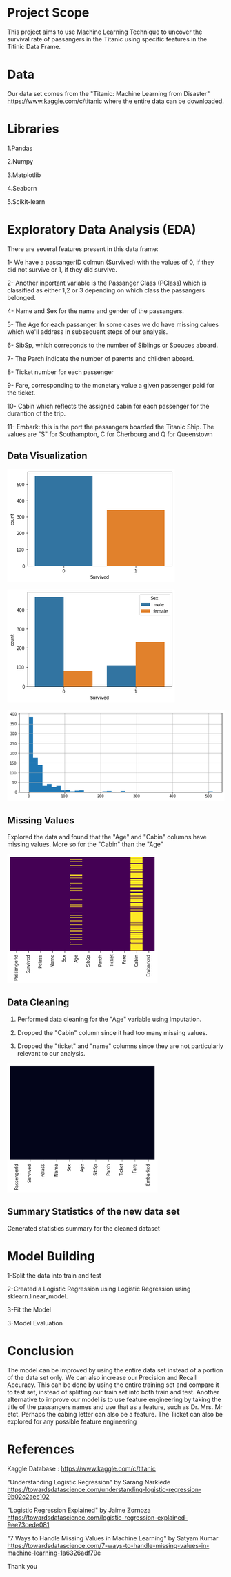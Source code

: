 # Project Scope
This project aims to use Machine Learning Technique to uncover the survival rate of passangers in the Titanic using specific features in the Titinic Data Frame.

# Data
Our data set comes from the "Titanic: Machine Learning from Disaster" https://www.kaggle.com/c/titanic where the entire data can be downloaded.

# Libraries
1.Pandas

2.Numpy

3.Matplotlib

4.Seaborn

5.Scikit-learn


# Exploratory Data Analysis (EDA)
There are several features present in this data frame:

1- We have a passangerID colmun (Survived) with the values of 0, if they did not survive or 1, if they did survive.

2- Another inportant variable is the Passanger Class (PClass) which is classified as either 1,2 or 3 depending on which class the passangers belonged.

4- Name and Sex for the name and gender of the passangers.

5- The Age for each passanger. In some cases we do have missing calues which we'll address in subsequent steps of our analysis.

6- SibSp, which correponds to the number of Siblings or Spouces aboard.

7- The Parch indicate the number of parents and children aboard.

8- Ticket number for each passenger

9- Fare, corresponding to the monetary value a given passenger paid for the ticket.

10- Cabin which reflects the assigned cabin for each passenger for the durantion of the trip.

11- Embark: this is the port the passangers boarded the Titanic Ship. The values are "S" for Southampton, C for Cherbourg and Q for Queenstown


## Data Visualization

![](https://github.com/vimpicode/Machine-Learning-with-Python/blob/main/1.png)


![](https://github.com/vimpicode/Machine-Learning-with-Python/blob/main/2.png)


![](https://github.com/vimpicode/Machine-Learning-with-Python/blob/main/3.png)



## Missing Values


Explored the data and found that the "Age" and "Cabin" columns have missing values. More so for the "Cabin" than the "Age"

![](https://github.com/vimpicode/Machine-Learning-with-Python/blob/main/Missing%20Values.png)



## Data Cleaning

1. Performed data cleaning for the "Age" variable using Imputation.

2. Dropped the "Cabin" column since it had too many missing values.

3. Dropped the "ticket" and "name" columns since they are not particularly relevant to our analysis.


![](https://github.com/vimpicode/Machine-Learning-with-Python/blob/main/No%20Missing%20Values.png)



## Summary Statistics of the new data set
Generated statistics summary for the cleaned dataset

# Model Building

1-Split the data into train and test

2-Created a Logistic Regression using Logistic Regression using sklearn.linear_model.

3-Fit the Model

3-Model Evaluation


# Conclusion


The model can be improved by using the entire data set instead of a portion of the data set only. We can also increase our Precision and Recall Accuracy. This can be done by using the entire training set and compare it to test set, instead of splitting our train set into both train and test. Another alternative to improve our model is to use feature engineering by taking the title of the passangers names and use that as a feature, such as Dr. Mrs. Mr etct. Perhaps the cabing letter can also be a feature. The Ticket can also be explored for any possible feature engineering

 
# References

Kaggle Database : https://www.kaggle.com/c/titanic

"Understanding Logistic Regression" by Sarang Narklede https://towardsdatascience.com/understanding-logistic-regression-9b02c2aec102

"Logistic Regression Explained" by Jaime  Zornoza https://towardsdatascience.com/logistic-regression-explained-9ee73cede081

"7 Ways to Handle Missing Values in Machine Learning" by Satyam Kumar https://towardsdatascience.com/7-ways-to-handle-missing-values-in-machine-learning-1a6326adf79e

Thank you



